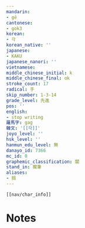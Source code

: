 ```yaml
---
mandarin:
- gē
cantonese:
- gok3
korean:
- 각
korean_native: ''
japanese:
- KAKU
japanese_nanori: ''
vietnamese:
middle_chinese_initial: k
middle_chinese_final: ɑk
stroke_count: 17
radical: 手
skip_number: 1-3-14
grade_level: 先進
pos: ''
english:
- stop writing
羅馬字: gag
韓文: '[[각]]'
joyo_level: ''
hsk_level: ''
hanmun_edu_level: 無
danayo_id: 7366
mc_id: 0
graphemic_classification: 閣
stand_in: 擱筆
aliases:
- 搁
---
```

```meta-bind-embed
[[nav/char_info]]
```

# Notes
